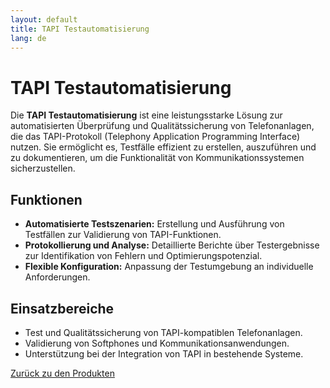 ```yaml
---
layout: default
title: TAPI Testautomatisierung
lang: de
---
```


# TAPI Testautomatisierung

Die **TAPI Testautomatisierung** ist eine leistungsstarke Lösung zur automatisierten Überprüfung und Qualitätssicherung von Telefonanlagen, die das TAPI-Protokoll (Telephony Application Programming Interface) nutzen. Sie ermöglicht es, Testfälle effizient zu erstellen, auszuführen und zu dokumentieren, um die Funktionalität von Kommunikationssystemen sicherzustellen.

## Funktionen
- **Automatisierte Testszenarien:** Erstellung und Ausführung von Testfällen zur Validierung von TAPI-Funktionen.
- **Protokollierung und Analyse:** Detaillierte Berichte über Testergebnisse zur Identifikation von Fehlern und Optimierungspotenzial.
- **Flexible Konfiguration:** Anpassung der Testumgebung an individuelle Anforderungen.

## Einsatzbereiche
- Test und Qualitätssicherung von TAPI-kompatiblen Telefonanlagen.
- Validierung von Softphones und Kommunikationsanwendungen.
- Unterstützung bei der Integration von TAPI in bestehende Systeme.

[Zurück zu den Produkten](.)
